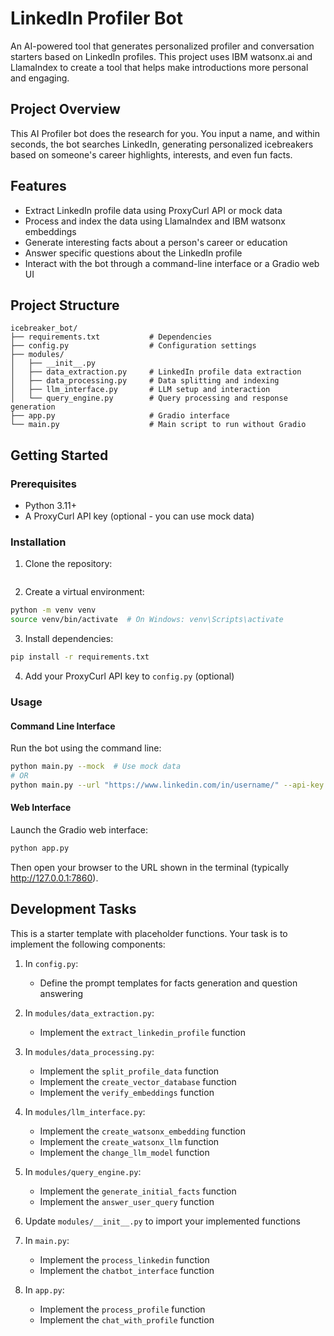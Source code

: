 # LinkedIn Profiler Bot

An AI-powered tool that generates personalized profiler and conversation starters based on LinkedIn profiles. This project uses IBM watsonx.ai and LlamaIndex to create a tool that helps make introductions more personal and engaging.

## Project Overview


This AI Profiler bot does the research for you. You input a name, and within seconds, the bot searches LinkedIn, generating personalized icebreakers based on someone's career highlights, interests, and even fun facts.

## Features

- Extract LinkedIn profile data using ProxyCurl API or mock data
- Process and index the data using LlamaIndex and IBM watsonx embeddings
- Generate interesting facts about a person's career or education
- Answer specific questions about the LinkedIn profile
- Interact with the bot through a command-line interface or a Gradio web UI

## Project Structure

```
icebreaker_bot/
├── requirements.txt           # Dependencies
├── config.py                  # Configuration settings
├── modules/
│   ├── __init__.py
│   ├── data_extraction.py     # LinkedIn profile data extraction
│   ├── data_processing.py     # Data splitting and indexing
│   ├── llm_interface.py       # LLM setup and interaction
│   └── query_engine.py        # Query processing and response generation
├── app.py                     # Gradio interface
└── main.py                    # Main script to run without Gradio
```

## Getting Started

### Prerequisites

- Python 3.11+
- A ProxyCurl API key (optional - you can use mock data)

### Installation

1. Clone the repository:
```bash

```

2. Create a virtual environment:
```bash
python -m venv venv
source venv/bin/activate  # On Windows: venv\Scripts\activate
```

3. Install dependencies:
```bash
pip install -r requirements.txt
```

4. Add your ProxyCurl API key to `config.py` (optional)

### Usage

#### Command Line Interface

Run the bot using the command line:

```bash
python main.py --mock  # Use mock data
# OR
python main.py --url "https://www.linkedin.com/in/username/" --api-key "your-api-key"
```

#### Web Interface

Launch the Gradio web interface:

```bash
python app.py
```

Then open your browser to the URL shown in the terminal (typically http://127.0.0.1:7860).

## Development Tasks

This is a starter template with placeholder functions. Your task is to implement the following components:

1. In `config.py`:
   - Define the prompt templates for facts generation and question answering

2. In `modules/data_extraction.py`:
   - Implement the `extract_linkedin_profile` function

3. In `modules/data_processing.py`:
   - Implement the `split_profile_data` function
   - Implement the `create_vector_database` function
   - Implement the `verify_embeddings` function

4. In `modules/llm_interface.py`:
   - Implement the `create_watsonx_embedding` function
   - Implement the `create_watsonx_llm` function
   - Implement the `change_llm_model` function

5. In `modules/query_engine.py`:
   - Implement the `generate_initial_facts` function
   - Implement the `answer_user_query` function

6. Update `modules/__init__.py` to import your implemented functions

7. In `main.py`:
   - Implement the `process_linkedin` function
   - Implement the `chatbot_interface` function

8. In `app.py`:
   - Implement the `process_profile` function
   - Implement the `chat_with_profile` function


